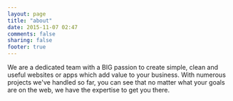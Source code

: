 ```yaml
---
layout: page
title: "about"
date: 2015-11-07 02:47
comments: false
sharing: false
footer: true
---
```



We are a dedicated team with a BIG passion to create simple, clean and useful websites or apps which add value to your business.  With numerous projects we've handled so far, you can see that no matter what your goals are on the web, we have the expertise to get you there.
